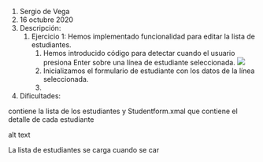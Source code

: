 1. Sergio de Vega
2. 16 octubre 2020
3. Descripción:
   1. Ejercicio 1: Hemos implementado funcionalidad para editar la lista de estudiantes.
      1. Hemos introducido código para detectar cuando el usuario presiona Enter sobre una línea de estudiante seleccionada. ![](\images\Captura1.png)
      2. Inicializamos el formulario de estudiante con los datos de la línea seleccionada.
      3. 
4. Dificultades:

contiene la lista de los estudiantes y Studentform.xmal que contiene el detalle de cada estudiante

alt text

La lista de estudiantes se carga cuando se car
